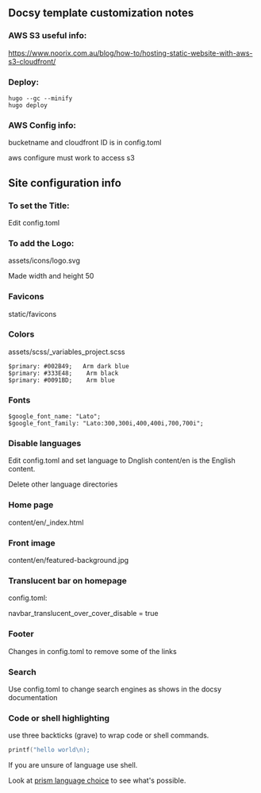 ## Docsy template customization notes

### AWS S3 useful info:
https://www.noorix.com.au/blog/how-to/hosting-static-website-with-aws-s3-cloudfront/

### Deploy:
```
hugo --gc --minify
hugo deploy
```

### AWS Config info:

bucketname and cloudfront ID is in config.toml

aws configure must work to access s3

## Site configuration info

### To set the Title:

Edit config.toml

### To add the Logo:

assets/icons/logo.svg

Made width and height 50 

### Favicons

static/favicons

### Colors

assets/scss/_variables_project.scss
```
$primary: #002B49;   Arm dark blue
$primary: #333E48;    Arm black
$primary: #0091BD;    Arm blue
```

### Fonts

```
$google_font_name: "Lato";
$google_font_family: "Lato:300,300i,400,400i,700,700i";
```

### Disable languages

Edit config.toml and set language to Dnglish content/en is the English content.

Delete other language directories

### Home page

content/en/_index.html

### Front image

content/en/featured-background.jpg

### Translucent bar on homepage

config.toml: 

navbar_translucent_over_cover_disable = true

### Footer

Changes in config.toml to remove some of the links

### Search

Use config.toml to change search engines as shows in the docsy documentation

### Code or shell highlighting

use three backticks (grave) to wrap code or shell commands.
```C
printf("hello world\n);
```

If you are unsure of language use shell.

Look at [prism language choice](https://prismjs.com/index.html#supported-languages) to see what's possible. 


